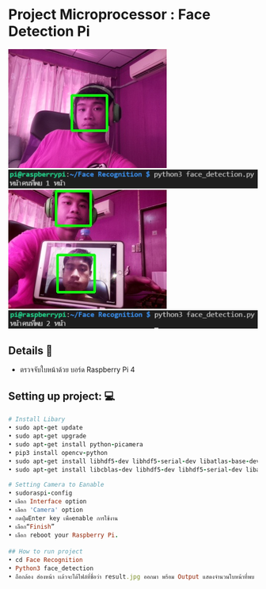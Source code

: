 # Project Microprocessor : Face Detection Pi
<img src="Face Recognition/result.jpg"> <img src="Face Recognition/find 1.png">
<img src="Face Recognition/result2.jpg"> <img src="Face Recognition/find 2.png">

## Details :memo:
- ตรวจจับใบหน้าด้วย บอร์ด Raspberry Pi 4 


## Setting up project: :computer:
```ruby
# Install Libary
• sudo apt-get update
• sudo apt-get upgrade
• sudo apt-get install python-picamera
• pip3 install opencv-python
• sudo apt-get install libhdf5-dev libhdf5-serial-dev libatlas-base-dev libjasper-dev  libqtgui4  libqt4-test
• sudo apt-get install libcblas-dev libhdf5-dev libhdf5-serial-dev libatlas-base-dev libjasper-dev  libqtgui4  libqt4-test
```
```ruby
# Setting Camera to Eanable
• sudoraspi-config 
• เลือก Interface option
• เลือก 'Camera' option 
• กดปุ่มEnter key เพือenable การใช้งาน 
• เลือก“Finish” 
• เลือก reboot your Raspberry Pi.

## How to run project
• cd Face Recognition
• Python3 face_detection
• ถือกล้อง ส่องหน้า เเล้วจะได้ไฟล์ที่ชื่อว่า result.jpg ออกมา พร้อม Output แสดงจำนวนใบหน้าที่พบ

